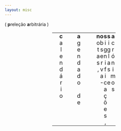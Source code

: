 ```yaml
---
layout: misc
---
```

<html>
<head>
<style>
table#t02, th, td {
	border-width:5px;  
    border-style:none;
	padding: 0px;
	width:40%; 
	margin-left:auto; 
    margin-right:auto;
	font-size: large;
	table-layout: fixed;
	align-content: center;
	text-align:center;
}

div.nota {
  font-size: x-small;
  text-align:right;
  font-style: normal;
}
</style>
</head>
<body>



<div class="nota">( <b>p</b>releção <b>a</b>rbitrária )</div>


<table id="t02">
  <tr>
    <th>c</th>
	<th>a</th>
    <th>&nbsp;</th>
	<th>n</th>
    <th>o</th>
    <th>s</th>
    <th>s</th>
    <th>a</th>
  </tr>
    <tr>
    <td>a</td>
    <td>g</td>
	<td></td>
    <td>o</td>
    <td>b</td>
    <td>i</td>
    <td>i</td>
	<td>c</td>
  </tr>
  <tr>
    <td>l</td>
    <td>e</td>
	<td></td>
    <td>t</td>
    <td>s</td>
    <td>g</td>
    <td>g</td>
	<td>r</td>
  </tr>
  <tr>
    <td>e</td>
    <td>n</td>
	<td></td>
    <td>a</td>
    <td>e</td>
    <td>n</td>
    <td>l</td>
	<td>ó</td>
  </tr>
  <tr>
    <td>n</td>
    <td>d</td>
	<td></td>
    <td>s</td>
    <td>r</td>
    <td>i</td>
    <td>a</td>
	<td>n</td>
  </tr>
  <tr>
    <td>d</td>
    <td>a</td>
	<td></td>
    <td>,</td>
    <td>v</td>
    <td>f</td>
    <td>s</td>
	<td>i</td>
  </tr>
  <tr>
    <td>á</td>
    <td>d</td>
	<td></td>
    <td></td>
    <td>a</td>
    <td>i</td>
    <td></td>
	<td>m</td>
  </tr>
   <tr>
    <td>r</td>
    <td>o</td>
	<td></td>
    <td></td>
    <td>-</td>
    <td>c</td>
    <td>e</td>
	<td>o</td>
  </tr>
  <tr>
    <td>i</td>
    <td></td>
	<td></td>
    <td></td>
    <td></td>
    <td>a</td>
    <td></td>
	<td>s</td>
  </tr>
  <tr>
    <td>o</td>
    <td>d</td>
	<td></td>
    <td></td>
    <td></td>
    <td>ç</td>
    <td></td>
	<td></td>
  </tr>
  <tr>
    <td></td>
    <td>e</td>
	<td></td>
    <td></td>
    <td></td>
    <td>õ</td>
    <td></td>
	<td></td>
  </tr>
  <tr>
    <td></td>
    <td></td>
	<td></td>
    <td></td>
    <td></td>
    <td>e</td>
    <td></td>
	<td></td>
  </tr>
  <tr>
    <td></td>
    <td></td>
	<td></td>
    <td></td>
    <td></td>
    <td>s</td>
    <td></td>
	<td></td>
  </tr>
  <tr>
    <td></td>
    <td></td>
	<td></td>
    <td></td>
    <td></td>
    <td>,</td>
    <td></td>
	<td></td>
  </tr>
</table>



